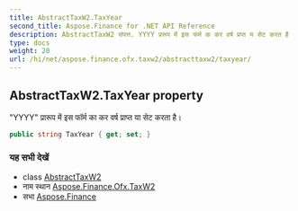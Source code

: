 ```yaml
---
title: AbstractTaxW2.TaxYear
second_title: Aspose.Finance for .NET API Reference
description: AbstractTaxW2 संपत्त. YYYY प्ररूप में इस फर्म क कर वर्ष प्रप्त य सेट करत है
type: docs
weight: 20
url: /hi/net/aspose.finance.ofx.taxw2/abstracttaxw2/taxyear/
---
```

## AbstractTaxW2.TaxYear property

"YYYY" प्रारूप में इस फॉर्म का कर वर्ष प्राप्त या सेट करता है।

```csharp
public string TaxYear { get; set; }
```

### यह सभी देखें

* class [AbstractTaxW2](../)
* नाम स्थान [Aspose.Finance.Ofx.TaxW2](../../abstracttaxw2/)
* सभा [Aspose.Finance](../../../)


